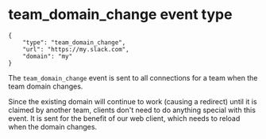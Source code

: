 # team\_domain_change event type

	{
		"type": "team_domain_change",
		"url": "https://my.slack.com",
		"domain": "my"
	}

The `team_domain_change` event is sent to all connections for a team when the
team domain changes.

Since the existing domain will continue to work (causing a redirect) until it
is claimed by another team, clients don't need to do anything special with
this event. It is sent for the benefit of our web client, which needs to
reload when the domain changes.
